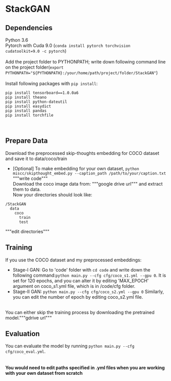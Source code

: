 # StackGAN
## Dependencies<br>
Python 3.6<br>
Pytorch with Cuda 9.0 (```conda install pytorch torchvision cudatoolkit=9.0 -c pytorch```)<br><br>
Add the project folder to PYTHONPATH; write down following command line on the project folder(```export PYTHONPATH="${PYTHONPATH}:/your/home/path/project/folder/StackGAN"```)<br><br>
Install following packages with ```pip install```: 
```
pip install tensorboard==1.0.0a6
pip install theano
pip install python-dateutil
pip install easydict
pip install pandas
pip install torchfile
```
<br>

## Prepare Data
Download the preprocessed skip-thoughts embedding for COCO dataset and save it to data/coco/train<br>
* [Optional] To make embedding for your own dataset, ```python miscc/skipthought_embed.py --caption_path /path/to/your/caption.txt``` <br> """write code"""<br>
Download the coco image data from: """google drive url""" and extract them to data.<br> 
Now your directories should look like: <br>
```
/StackGAN
  data
    coco
      train
      test
``` 
"""edit directories"""
<br>

## Training
If you use the COCO dataset and my preprocessed embeddings: <br>
* Stage-I GAN: Go to 'code' folder with ```cd code``` and write down the following command:```python main.py --cfg cfg/coco_s1.yml --gpu 0```. It is set for 120 epochs, and you can alter it by editing 'MAX_EPOCH' argument on coco_s1.yml file, which is in /code/cfg folder. <br>
* Stage-II GAN: ```python main.py --cfg cfg/coco_s2.yml --gpu 0``` Similarly, you can edit the number of epoch by editing coco_s2.yml file.
<br>
You can either skip the training process by downloading the pretrained model."""gdrive url"""
<br>

## Evaluation
You can evaluate the model by running ```python main.py --cfg cfg/coco_eval.yml```.
<br>
<br>
<br>
**You would need to edit paths specified in .yml files when you are working with your own dataset from scratch**
